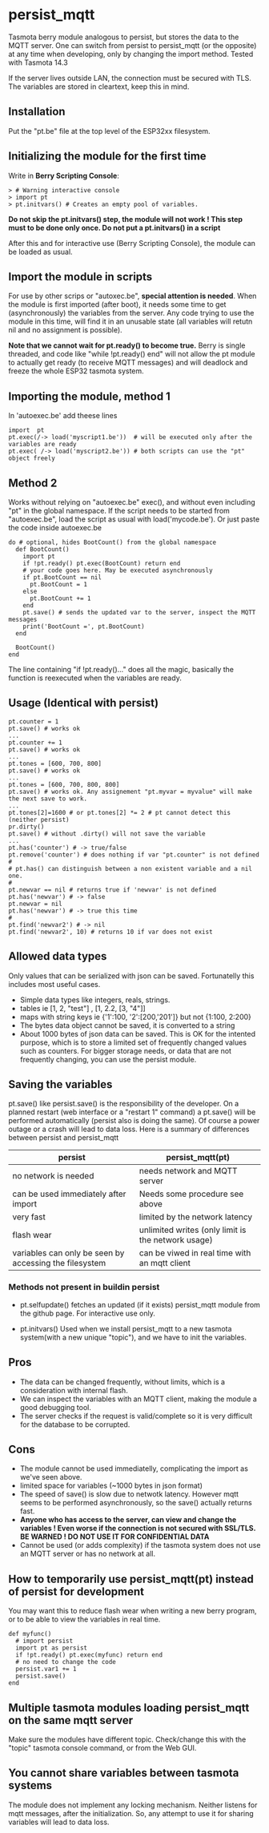 # persist_mqtt

Tasmota berry module analogous to persist, but stores the data to the MQTT server. One can switch from persist to persist_mqtt (or the opposite) at any time when developing, only by changing the import method. Tested with Tasmota 14.3

If the server lives outside LAN, the connection must be secured with TLS. The variables are stored in cleartext, keep this in mind.

## Installation
Put the "pt.be" file at the top level of the ESP32xx filesystem.

## Initializing the module for the first time
Write in **Berry Scripting Console**:
```berry
> # Warning interactive console
> import pt
> pt.initvars() # Creates an empty pool of variables.
```
**Do not skip the pt.initvars() step, the module will not work ! This step must to be done only once. Do not put a pt.initvars() in a script**

After this and for interactive use (Berry Scripting Console), the module can be loaded as usual.

## Import the module in scripts
For use by other scrips or "autoxec.be", **special attention is needed**. When the module is first imported (after boot), it needs some time to get (asynchronously) the variables from the server. Any code trying to use the module in this time, will find it in an unusable state (all variables will retutn nil and no assignment is possible).

**Note that we cannot wait for pt.ready() to become true.** Berry is single threaded, and code like "while !pt.ready() end" will not allow the pt module to actually get ready (to receive MQTT messages) and will deadlock and freeze the whole ESP32 tasmota system.

## Importing the module, method 1

In 'autoexec.be' add theese lines

```berry
import  pt
pt.exec(/-> load('myscript1.be'))  # will be executed only after the variables are ready
pt.exec( /-> load('myscript2.be')) # both scripts can use the "pt" object freely
```

## Method 2
Works without relying on "autoexec.be" exec(), and without even including "pt" in the global namespace. If the script needs to be started from "autoexec.be", load the script as usual with load('mycode.be'). Or just paste the code inside autoexec.be

```berry
do # optional, hides BootCount() from the global namespace
  def BootCount()
    import pt
    if !pt.ready() pt.exec(BootCount) return end
    # your code goes here. May be executed asynchronously
    if pt.BootCount == nil
      pt.BootCount = 1
    else
      pt.BootCount += 1
    end
    pt.save() # sends the updated var to the server, inspect the MQTT messages
    print('BootCount =', pt.BootCount)
  end

  BootCount() 
end

```
The line containing "if !pt.ready()..." does all the magic, basically the function is reexecuted when the variables are ready.

## Usage (Identical with persist)
```berry
pt.counter = 1
pt.save() # works ok
...
pt.counter += 1
pt.save() # works ok
...
pt.tones = [600, 700, 800]
pt.save() # works ok
...
pt.tones = [600, 700, 800, 800]
pt.save() # works ok. Any assignement "pt.myvar = myvalue" will make the next save to work.
...
pt.tones[2]=1600 # or pt.tones[2] *= 2 # pt cannot detect this (neither persist)
pr.dirty()
pt.save() # without .dirty() will not save the variable
...
pt.has('counter') # -> true/false
pt.remove('counter') # does nothing if var "pt.counter" is not defined
#
# pt.has() can distinguish between a non existent variable and a nil one.
#
pt.newvar == nil # returns true if 'newvar' is not defined
pt.has('newvar') # -> false
pt.newvar = nil
pt.has('newvar') # -> true this time
#
pt.find('newvar2') # -> nil
pt.find('newvar2', 10) # returns 10 if var does not exist
```

## Allowed data types
Only values that can be serialized with json can be saved. Fortunatelly this includes most useful cases.
- Simple data types like integers, reals, strings.
- tables ie [1, 2, "test"] , [1, 2.2, [3, "4"]]
- maps with string keys ie {'1':100, '2':[200,'201']} but not {1:100, 2:200}
- The bytes data object cannot be saved, it is converted to a string
- About 1000 bytes of json data can be saved. This is OK for the intented purpose, which is to store a limited set of frequently changed values such as counters. For bigger storage needs, or data that are not frequently changing, you can use the persist module.

## Saving the variables
pt.save() like persist.save() is the responsibility of the developer. On a planned restart (web interface or a "restart 1" command) a pt.save() will be performed automatically (persist also is doing the same). Of course a power outage or a crash will lead to data loss. Here is a summary of differences between persist and persist_mqtt

| persist       |      persist_mqtt(pt) |
| --------------|-------------------|
|no network is needed|needs network and MQTT server|
|can be used immediately after import   |   Needs some procedure see above |
| very fast     |      limited by the network latency |
| flash wear    |      unlimited writes (only limit is the network usage) |
| variables can only be seen by accessing the filesystem  |   can be viwed in real time with an mqtt client |

### Methods not present in buildin persist

- pt.selfupdate() fetches an updated (if it exists) persist_mqtt module from the github page. For interactive use only.

- pt.initvars() Used when we install persist_mqtt to a new tasmota system(with a new unique "topic"), and we have to init the variables.

## Pros
- The data can be changed frequently, without limits, which is a consideration with internal flash.
- We can inspect the variables with an MQTT client, making the module a good debugging tool.
- The server checks if the request is valid/complete so it is very difficult for the database to be corrupted.

## Cons
- The module cannot be used immediatelly, complicating the import as we've seen above.
- limited space for variables (~1000 bytes in json format)
- The speed of save() is slow due to netwotk latency. However mqtt seems to be performed asynchronously, so the save() actually returns fast.
- **Anyone who has access to the server, can view and change the variables ! Even worse if the connection is not secured with SSL/TLS. BE WARNED ! DO NOT USE IT FOR CONFIDENTIAL DATA**
- Cannot be used (or adds complexity) if the tasmota system does not use an MQTT server or has no network at all.

## How to temporarily use persist_mqtt(pt) instead of persist for development

You may want this to reduce flash wear when writing a new berry program, or to be able to view the variables in real time.

```berry
def myfunc()
  # import persist
  import pt as persist
  if !pt.ready() pt.exec(myfunc) return end
  # no need to change the code
  persist.var1 += 1
  persist.save()
end
```
## Multiple tasmota modules loading persist_mqtt on the same mqtt server
Make sure the modules have different topic. Check/change this with the "topic" tasmota console command, or from the Web GUI.

## You cannot share variables between tasmota systems
The module does not implement any locking mechanism. Neither listens for mqtt messages, after the initialization. So, any attempt to use it for sharing variables will lead to data loss.
